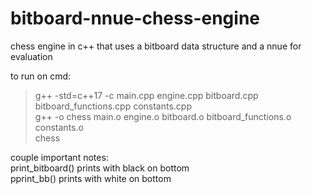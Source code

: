 # bitboard-nnue-chess-engine
chess engine in c++ that uses a bitboard data structure and a nnue for evaluation

to run on cmd:<br>
> g++ -std=c++17 -c main.cpp engine.cpp bitboard.cpp bitboard_functions.cpp constants.cpp<br>
> g++ -o chess main.o engine.o bitboard.o bitboard_functions.o constants.o<br>
> chess<br>

couple important notes:<br>
print_bitboard() prints with black on bottom<br>
pprint_bb() prints with white on bottom<br>
